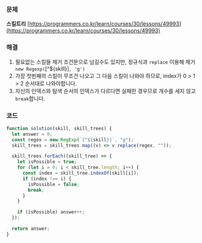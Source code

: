 ### 문제

**스킬트리** [https://programmers.co.kr/learn/courses/30/lessons/49993](https://programmers.co.kr/learn/courses/30/lessons/49993)

### 해결

1. 필요없는 스킬들 제거
   조건문으로 넘길수도 있지만, 정규식과 `replace` 이용해 제거
   `new Regexp(`[^${skill}]`, 'g')`
2. 가장 첫번째의 스킬이 무조건 나오고 그 다음 스킬이 나와야 하므로,
   index가 0 > 1 > 2 순서대로 나와야합니다.
3. 자신의 인덱스와 탐색 순서의 인덱스가 다르다면 실패한 경우므로 개수를 세지 않고 `break`합니다.

### 코드

```javascript
function solution(skill, skill_trees) {
  let answer = 0;
  const regex = new RegExp(`[^${skill}]`, "g");
  skill_trees = skill_trees.map((v) => v.replace(regex, ""));

  skill_trees.forEach((skill_tree) => {
    let isPossible = true;
    for (let i = 0; i < skill_tree.length; i++) {
      const index = skill_tree.indexOf(skill[i]);
      if (index !== i) {
        isPossible = false;
        break;
      }
    }

    if (isPossible) answer++;
  });

  return answer;
}
```
